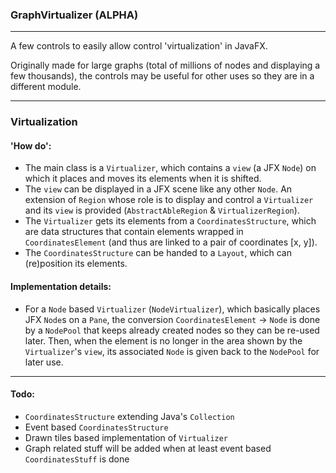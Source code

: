 ### GraphVirtualizer (ALPHA)

---

A few controls to easily allow control 'virtualization' in JavaFX.

Originally made for large graphs (total of millions of nodes and displaying a few thousands),
the controls may be useful for other uses so they are in a different module.

---

### Virtualization

#### 'How do':
* The main class is a `Virtualizer`, which contains a `view` (a JFX `Node`)
on which it places and moves its elements when it is shifted.
* The `view` can be displayed in a JFX scene like any other `Node`. 
An extension of `Region` whose role is to display and control a `Virtualizer`
and its `view` is provided (`AbstractAbleRegion` & `VirtualizerRegion`).
* The `Virtualizer` gets its elements from a `CoordinatesStructure`,
which are data structures that contain elements wrapped in `CoordinatesElement` 
(and thus are linked to a pair of coordinates [x, y]).
* The `CoordinatesStructure` can be handed to a `Layout`, which can
(re)position its elements.

#### Implementation details:
* For a `Node` based `Virtualizer` (`NodeVirtualizer`), which basically places
JFX `Node`s on a `Pane`, the conversion `CoordinatesElement` -> `Node` is done
by a `NodePool` that keeps already created nodes so they can be re-used later.
Then, when the element is no longer in the area shown by the `Virtualizer`'s `view`,
its associated `Node` is given back to the `NodePool` for later use.

---

#### Todo:

* `CoordinatesStructure` extending Java's `Collection`
* Event based `CoordinatesStructure`
* Drawn tiles based implementation of `Virtualizer`
* Graph related stuff will be added when at least event based `CoordinatesStuff` is done